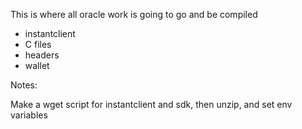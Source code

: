 This is where all oracle work is going to go and be compiled
- instantclient
- C files
- headers
- wallet


Notes:

Make a wget script for instantclient and sdk, then unzip, and set env variables